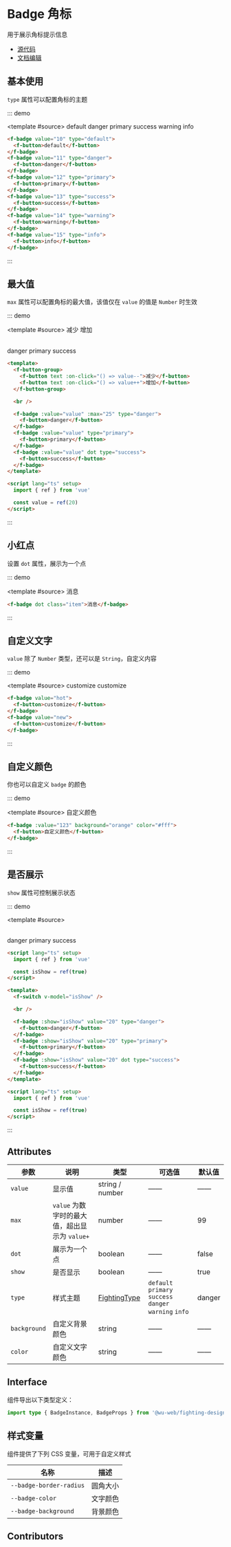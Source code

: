 # Badge 角标

用于展示角标提示信息

- [源代码](https://github.com/FightingDesign/fighting-design/tree/master/packages/fighting-design/badge)
- [文档编辑](https://github.com/FightingDesign/fighting-design/blob/master/docs/docs/components/badge.md)

## 基本使用

`type` 属性可以配置角标的主题

::: demo

<template #source>
<f-badge value="10" type="default">
<f-button>default</f-button>
</f-badge>
<f-badge value="11" type="danger">
<f-button>danger</f-button>
</f-badge>
<f-badge value="12" type="primary">
<f-button>primary</f-button>
</f-badge>
<f-badge value="13" type="success">
<f-button>success</f-button>
</f-badge>
<f-badge value="14" type="warning">
<f-button>warning</f-button>
</f-badge>
<f-badge value="15" type="info">
<f-button>info</f-button>
</f-badge>
</template>

```html
<f-badge value="10" type="default">
  <f-button>default</f-button>
</f-badge>
<f-badge value="11" type="danger">
  <f-button>danger</f-button>
</f-badge>
<f-badge value="12" type="primary">
  <f-button>primary</f-button>
</f-badge>
<f-badge value="13" type="success">
  <f-button>success</f-button>
</f-badge>
<f-badge value="14" type="warning">
  <f-button>warning</f-button>
</f-badge>
<f-badge value="15" type="info">
  <f-button>info</f-button>
</f-badge>
```

:::

## 最大值

`max` 属性可以配置角标的最大值，该值仅在 `value` 的值是 `Number` 时生效

::: demo

<template #source>
<f-button-group>
<f-button text :on-click="() => value--">减少</f-button>
<f-button text :on-click="() => value++">增加</f-button>
</f-button-group>

<br />

<f-badge :value="value" :max="25" type="danger">
<f-button>danger</f-button>
</f-badge>
<f-badge :value="value" type="primary">
<f-button>primary</f-button>
</f-badge>
<f-badge :value="value" dot type="success">
<f-button>success</f-button>
</f-badge>
</template>

```html
<template>
  <f-button-group>
    <f-button text :on-click="() => value--">减少</f-button>
    <f-button text :on-click="() => value++">增加</f-button>
  </f-button-group>

  <br />

  <f-badge :value="value" :max="25" type="danger">
    <f-button>danger</f-button>
  </f-badge>
  <f-badge :value="value" type="primary">
    <f-button>primary</f-button>
  </f-badge>
  <f-badge :value="value" dot type="success">
    <f-button>success</f-button>
  </f-badge>
</template>

<script lang="ts" setup>
  import { ref } from 'vue'

  const value = ref(20)
</script>
```

:::

## 小红点

设置 `dot` 属性，展示为一个点

::: demo

<template #source>
<f-badge dot class="item">消息</f-badge>
</template>

```html
<f-badge dot class="item">消息</f-badge>
```

:::

## 自定义文字

`value` 除了 `Number` 类型，还可以是 `String`，自定义内容

::: demo

<template #source>
<f-badge value="hot">
<f-button>customize</f-button>
</f-badge>
<f-badge value="new">
<f-button>customize</f-button>
</f-badge>
</template>

```html
<f-badge value="hot">
  <f-button>customize</f-button>
</f-badge>
<f-badge value="new">
  <f-button>customize</f-button>
</f-badge>
```

:::

## 自定义颜色

你也可以自定义 `badge` 的颜色

::: demo

<template #source>
<f-badge :value="123" background="orange" color="#fff">
<f-button>自定义颜色</f-button>
</f-badge>
</template>

```html
<f-badge :value="123" background="orange" color="#fff">
  <f-button>自定义颜色</f-button>
</f-badge>
```

:::

## 是否展示

`show` 属性可控制展示状态

::: demo

<template #source>
<f-switch v-model="isShow" />

<br />

<f-badge :show="isShow" value="20" type="danger">
<f-button>danger</f-button>
</f-badge>
<f-badge :show="isShow" value="20" type="primary">
<f-button>primary</f-button>
</f-badge>
<f-badge :show="isShow" value="20" dot type="success">
<f-button>success</f-button>
</f-badge>
</template>

```html
<script lang="ts" setup>
  import { ref } from 'vue'

  const isShow = ref(true)
</script>

<template>
  <f-switch v-model="isShow" />

  <br />

  <f-badge :show="isShow" value="20" type="danger">
    <f-button>danger</f-button>
  </f-badge>
  <f-badge :show="isShow" value="20" type="primary">
    <f-button>primary</f-button>
  </f-badge>
  <f-badge :show="isShow" value="20" dot type="success">
    <f-button>success</f-button>
  </f-badge>
</template>

<script lang="ts" setup>
  import { ref } from 'vue'

  const isShow = ref(true)
</script>
```

:::

## Attributes

| 参数         | 说明                                          | 类型                                                               | 可选值                                                  | 默认值 |
| ------------ | --------------------------------------------- | ------------------------------------------------------------------ | ------------------------------------------------------- | ------ |
| `value`      | 显示值                                        | string / number                                                    | ——                                                      | ——     |
| `max`        | `value` 为数字时的最大值，超出显示为 `value+` | number                                                             | ——                                                      | 99     |
| `dot`        | 展示为一个点                                  | boolean                                                            | ——                                                      | false  |
| `show`       | 是否显示                                      | boolean                                                            | ——                                                      | true   |
| `type`       | 样式主题                                      | <a href="/components/interface.html#fightingtype">FightingType</a> | `default` `primary` `success` `danger` `warning` `info` | danger |
| `background` | 自定义背景颜色                                | string                                                             | ——                                                      | ——     |
| `color`      | 自定义文字颜色                                | string                                                             | ——                                                      | ——     |

## Interface

组件导出以下类型定义：

```ts
import type { BadgeInstance, BadgeProps } from '@wu-web/fighting-design'
```

## 样式变量

组件提供了下列 CSS 变量，可用于自定义样式

| 名称                    | 描述     |
| ----------------------- | -------- |
| `--badge-border-radius` | 圆角大小 |
| `--badge-color`         | 文字颜色 |
| `--badge-background`    | 背景颜色 |

## Contributors

<a href="https://github.com/Tyh2001" target="_blank">
  <f-avatar round src="https://avatars.githubusercontent.com/u/73180970?v=4" />
</a>

<a href="https://github.com/xluoyu" target="_blank">
  <f-avatar round src="https://avatars.githubusercontent.com/u/36356701?v=4" />
</a>

<script lang="ts" setup>
  import { ref } from 'vue'

  const value = ref(20)
  const isShow = ref(true)
</script>

<style scoped>
  .f-badge {
    margin: 10px;
  }
</style>
